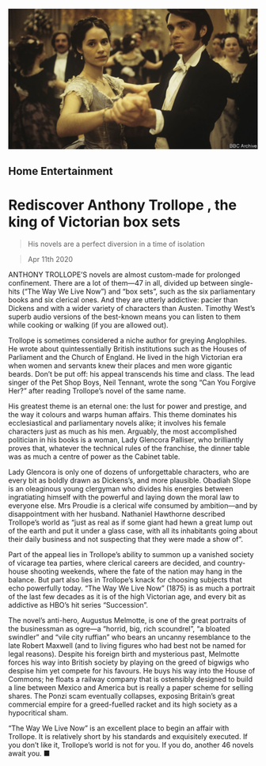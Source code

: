 ![](./images/20200411_BKP006.jpg)

## Home Entertainment

# Rediscover Anthony Trollope , the king of Victorian box sets

> His novels are a perfect diversion in a time of isolation

> Apr 11th 2020

ANTHONY TROLLOPE’S novels are almost custom-made for prolonged confinement. There are a lot of them—47 in all, divided up between single-hits (“The Way We Live Now”) and “box sets”, such as the six parliamentary books and six clerical ones. And they are utterly addictive: pacier than Dickens and with a wider variety of characters than Austen. Timothy West’s superb audio versions of the best-known means you can listen to them while cooking or walking (if you are allowed out).

Trollope is sometimes considered a niche author for greying Anglophiles. He wrote about quintessentially British institutions such as the Houses of Parliament and the Church of England. He lived in the high Victorian era when women and servants knew their places and men wore gigantic beards. Don’t be put off: his appeal transcends his time and class. The lead singer of the Pet Shop Boys, Neil Tennant, wrote the song “Can You Forgive Her?” after reading Trollope’s novel of the same name.

His greatest theme is an eternal one: the lust for power and prestige, and the way it colours and warps human affairs. This theme dominates his ecclesiastical and parliamentary novels alike; it involves his female characters just as much as his men. Arguably, the most accomplished politician in his books is a woman, Lady Glencora Palliser, who brilliantly proves that, whatever the technical rules of the franchise, the dinner table was as much a centre of power as the Cabinet table.

Lady Glencora is only one of dozens of unforgettable characters, who are every bit as boldly drawn as Dickens’s, and more plausible. Obadiah Slope is an oleaginous young clergyman who divides his energies between ingratiating himself with the powerful and laying down the moral law to everyone else. Mrs Proudie is a clerical wife consumed by ambition—and by disappointment with her husband. Nathaniel Hawthorne described Trollope’s world as “just as real as if some giant had hewn a great lump out of the earth and put it under a glass case, with all its inhabitants going about their daily business and not suspecting that they were made a show of”.

Part of the appeal lies in Trollope’s ability to summon up a vanished society of vicarage tea parties, where clerical careers are decided, and country-house shooting weekends, where the fate of the nation may hang in the balance. But part also lies in Trollope’s knack for choosing subjects that echo powerfully today. “The Way We Live Now” (1875) is as much a portrait of the last few decades as it is of the high Victorian age, and every bit as addictive as HBO’s hit series “Succession”.

The novel’s anti-hero, Augustus Melmotte, is one of the great portraits of the businessman as ogre—a “horrid, big, rich scoundrel”, “a bloated swindler” and “vile city ruffian” who bears an uncanny resemblance to the late Robert Maxwell (and to living figures who had best not be named for legal reasons). Despite his foreign birth and mysterious past, Melmotte forces his way into British society by playing on the greed of bigwigs who despise him yet compete for his favours. He buys his way into the House of Commons; he floats a railway company that is ostensibly designed to build a line between Mexico and America but is really a paper scheme for selling shares. The Ponzi scam eventually collapses, exposing Britain’s great commercial empire for a greed-fuelled racket and its high society as a hypocritical sham.

“The Way We Live Now” is an excellent place to begin an affair with Trollope. It is relatively short by his standards and exquisitely executed. If you don’t like it, Trollope’s world is not for you. If you do, another 46 novels await you. ■